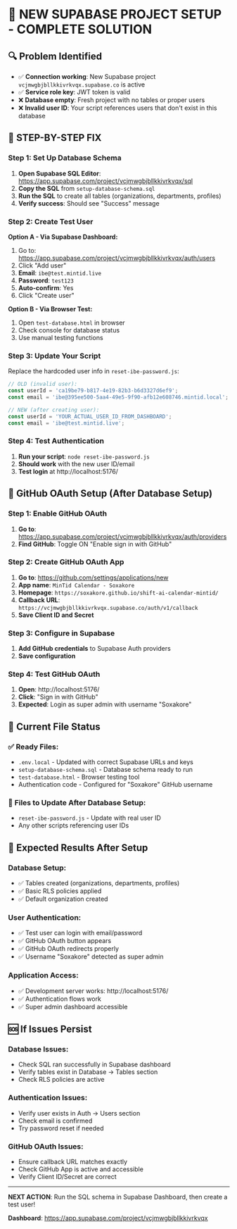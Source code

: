 # 🚨 NEW SUPABASE PROJECT SETUP - COMPLETE SOLUTION

## 🔍 **Problem Identified**
- ✅ **Connection working**: New Supabase project `vcjmwgbjbllkkivrkvqx.supabase.co` is active
- ✅ **Service role key**: JWT token is valid  
- ❌ **Database empty**: Fresh project with no tables or proper users
- ❌ **Invalid user ID**: Your script references users that don't exist in this database

## 🚀 **STEP-BY-STEP FIX**

### **Step 1: Set Up Database Schema**
1. **Open Supabase SQL Editor**: https://app.supabase.com/project/vcjmwgbjbllkkivrkvqx/sql
2. **Copy the SQL** from `setup-database-schema.sql` 
3. **Run the SQL** to create all tables (organizations, departments, profiles)
4. **Verify success**: Should see "Success" message

### **Step 2: Create Test User**
**Option A - Via Supabase Dashboard:**
1. Go to: https://app.supabase.com/project/vcjmwgbjbllkkivrkvqx/auth/users
2. Click "Add user"
3. **Email**: `ibe@test.mintid.live`
4. **Password**: `test123`
5. **Auto-confirm**: Yes
6. Click "Create user"

**Option B - Via Browser Test:**
1. Open `test-database.html` in browser 
2. Check console for database status
3. Use manual testing functions

### **Step 3: Update Your Script**
Replace the hardcoded user info in `reset-ibe-password.js`:

```javascript
// OLD (invalid user):
const userId = 'ca19be79-b817-4e19-82b3-b6d3327d6ef9';
const email = 'ibe@395ee500-5aa4-49e5-9f90-afb12e608746.mintid.local';

// NEW (after creating user):
const userId = 'YOUR_ACTUAL_USER_ID_FROM_DASHBOARD';
const email = 'ibe@test.mintid.live';
```

### **Step 4: Test Authentication**
1. **Run your script**: `node reset-ibe-password.js`
2. **Should work** with the new user ID/email
3. **Test login** at http://localhost:5176/

## 🎯 **GitHub OAuth Setup (After Database Setup)**

### **Step 1: Enable GitHub OAuth**
1. **Go to**: https://app.supabase.com/project/vcjmwgbjbllkkivrkvqx/auth/providers
2. **Find GitHub**: Toggle ON "Enable sign in with GitHub"

### **Step 2: Create GitHub OAuth App**
1. **Go to**: https://github.com/settings/applications/new
2. **App name**: `MinTid Calendar - Soxakore`
3. **Homepage**: `https://soxakore.github.io/shift-ai-calendar-mintid/`
4. **Callback URL**: `https://vcjmwgbjbllkkivrkvqx.supabase.co/auth/v1/callback`
5. **Save Client ID and Secret**

### **Step 3: Configure in Supabase**
1. **Add GitHub credentials** to Supabase Auth providers
2. **Save configuration**

### **Step 4: Test GitHub OAuth**
1. **Open**: http://localhost:5176/
2. **Click**: "Sign in with GitHub"  
3. **Expected**: Login as super admin with username "Soxakore"

## 🔧 **Current File Status**

### ✅ **Ready Files:**
- `.env.local` - Updated with correct Supabase URLs and keys
- `setup-database-schema.sql` - Database schema ready to run
- `test-database.html` - Browser testing tool
- Authentication code - Configured for "Soxakore" GitHub username

### 🔄 **Files to Update After Database Setup:**
- `reset-ibe-password.js` - Update with real user ID
- Any other scripts referencing user IDs

## 🎯 **Expected Results After Setup**

### **Database Setup:**
- ✅ Tables created (organizations, departments, profiles)
- ✅ Basic RLS policies applied
- ✅ Default organization created

### **User Authentication:**
- ✅ Test user can login with email/password
- ✅ GitHub OAuth button appears
- ✅ GitHub OAuth redirects properly 
- ✅ Username "Soxakore" detected as super admin

### **Application Access:**
- ✅ Development server works: http://localhost:5176/
- ✅ Authentication flows work
- ✅ Super admin dashboard accessible

## 🆘 **If Issues Persist**

### **Database Issues:**
- Check SQL ran successfully in Supabase dashboard
- Verify tables exist in Database → Tables section
- Check RLS policies are active

### **Authentication Issues:**
- Verify user exists in Auth → Users section
- Check email is confirmed
- Try password reset if needed

### **GitHub OAuth Issues:**
- Ensure callback URL matches exactly
- Check GitHub App is active and accessible
- Verify Client ID/Secret are correct

---

**NEXT ACTION**: Run the SQL schema in Supabase Dashboard, then create a test user!

**Dashboard**: https://app.supabase.com/project/vcjmwgbjbllkkivrkvqx
